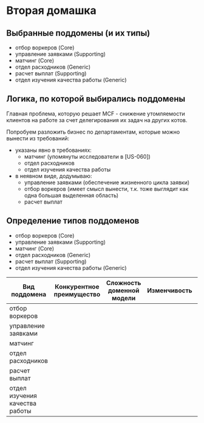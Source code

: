 # Вторая домашка

## Выбранные поддомены (и их типы)

- отбор воркеров (Core)
- управление заявками (Supporting)
- матчинг (Core)
- отдел расходников (Generic)
- расчет выплат (Supporting)
- отдел изучения качества работы (Generic)

## Логика, по которой выбирались поддомены

Главная проблема, которую решает MCF - снижение утомляемости клиентов на работе за счет делегирования их задач на других котов.

Попробуем разложить бизнес по департаментам, которые можно вынести из требований:
- указаны явно в требованиях:
  - матчинг (упомянуты исследователи в \[US-060\])
  - отдел расходников
  - отдел изучения качества работы
- в неявном виде, додумываю:
  - управление заявками (обеспечение жизненного цикла заявки)
  - отбор воркеров (имеет смысл вынести, т.к. тоже выглядит как одна большая выделенная область)
  - расчет выплат


## Определение типов поддоменов

- отбор воркеров (Core)
- управление заявками (Supporting)
- матчинг (Core)
- отдел расходников (Generic)
- расчет выплат (Supporting)
- отдел изучения качества работы (Generic)

|Вид поддомена|Конкурентное преимущество|Сложность доменной модели|Изменчивость|Варианты реализации|Интерес проблемы|Предполагаемый вид поддомена|
|---|---|---|---|---|---|---|
|отбор воркеров|||||||
|управление заявками|||||||
|матчинг|||||||
|отдел расходников|||||||
|расчет выплат|||||||
|отдел изучения качества работы|||||||

